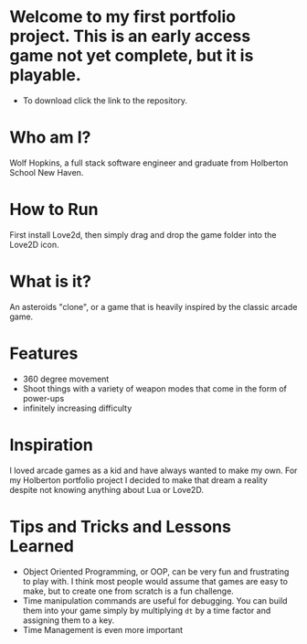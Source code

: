 # Welcome to my first portfolio project. This is an early access game not yet complete, but it is playable.
- To download click the link to the repository.

# Who am I?
Wolf Hopkins, a full stack software engineer and graduate from Holberton School New Haven.

# How to Run
First install Love2d, then simply drag and drop the game folder into the Love2D icon.

# What is it?
An asteroids "clone", or a game that is heavily inspired by the classic arcade game.

# Features
- 360 degree movement
- Shoot things with a variety of weapon modes that come in the form of power-ups
- infinitely increasing difficulty

# Inspiration
I loved arcade games as a kid and have always wanted to make my own. For my Holberton portfolio project I decided to make that dream a reality despite not knowing anything about Lua or Love2D.

# Tips and Tricks and Lessons Learned
- Object Oriented Programming, or OOP, can be very fun and frustrating to play with. I think most people would assume that games are easy to make, but to create one from scratch is a fun challenge.
- Time manipulation commands are useful for debugging. You can build them into your game simply by multiplying `dt` by a time factor and assigning them to a key.
- Time Management is even more important
